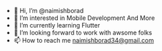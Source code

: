 - 👋 Hi, I’m @naimishborad
- 👀 I’m interested in Mobile Development And More
- 🌱 I’m currently learning Flutter
- 💞️ I’m looking forward to work with awsome folks
- 📫 How to reach me naimishborad34@gmail.com

<!---
naimishborad/naimishborad is a ✨ special ✨ repository because its `README.md` (this file) appears on your GitHub profile.
You can click the Preview link to take a look at your changes.
--->
